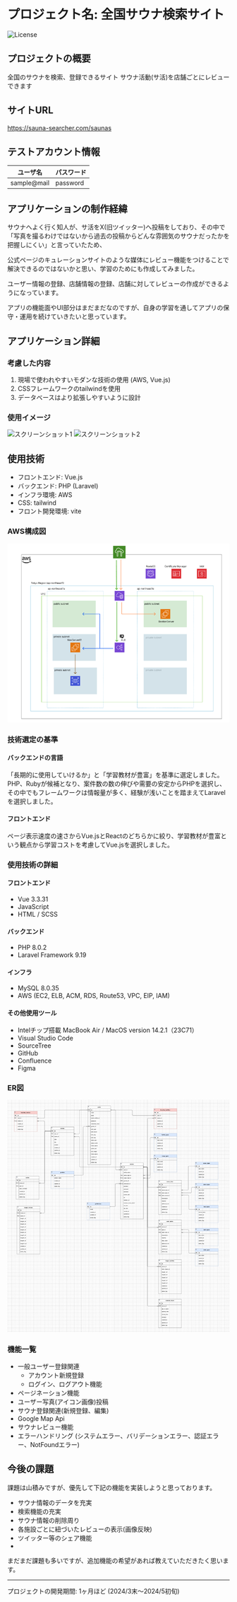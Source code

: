 # プロジェクト名: 全国サウナ検索サイト

![License](https://img.shields.io/badge/license-MIT-blue.svg)

## プロジェクトの概要

全国のサウナを検索、登録できるサイト
サウナ活動(サ活)を店舗ごとにレビューできます

## サイトURL

https://sauna-searcher.com/saunas

## テストアカウント情報

| ユーザ名      | パスワード     |
|---------------|----------------|
| sample@mail     | password       |

## アプリケーションの制作経緯

サウナへよく行く知人が、サ活をX(旧ツイッター)へ投稿をしており、その中で「写真を撮るわけではないから過去の投稿からどんな雰囲気のサウナだったかを把握しにくい」と言っていたため、

公式ページのキュレーションサイトのような媒体にレビュー機能をつけることで解決できるのではないかと思い、学習のためにも作成してみました。

ユーザー情報の登録、店舗情報の登録、店舗に対してレビューの作成ができるようになっています。

アプリの機能面やUI部分はまだまだなのですが、自身の学習を通してアプリの保守・運用を続けていきたいと思っています。

## アプリケーション詳細

### 考慮した内容

1. 現場で使われやすいモダンな技術の使用 (AWS, Vue.js)
2. CSSフレームワークのtailwindを使用
3. データベースはより拡張しやすいように設計

### 使用イメージ

![スクリーンショット1](path/to/screenshot1.png)
![スクリーンショット2](path/to/screenshot2.png)

## 使用技術

- フロントエンド: Vue.js
- バックエンド: PHP (Laravel)
- インフラ環境: AWS
- CSS: tailwind
- フロント開発環境: vite

### AWS構成図

![AWS構成図](https://github.com/tai22222/images/raw/main/sauna_aws.png)

### 技術選定の基準

#### バックエンドの言語

「長期的に使用していけるか」と「学習教材が豊富」を基準に選定しました。PHP、Rubyが候補となり、案件数の数の伸びや需要の安定からPHPを選択し、その中でもフレームワークは情報量が多く、経験が浅いことを踏まえてLaravelを選択しました。

#### フロントエンド

ページ表示速度の速さからVue.jsとReactのどちらかに絞り、学習教材が豊富という観点から学習コストを考慮してVue.jsを選択しました。

### 使用技術の詳細

#### フロントエンド

- Vue 3.3.31
- JavaScript
- HTML / SCSS

#### バックエンド

- PHP 8.0.2
- Laravel Framework 9.19

#### インフラ

- MySQL 8.0.35
- AWS (EC2, ELB, ACM, RDS, Route53, VPC, EIP, IAM)

#### その他使用ツール

- Intelチップ搭載 MacBook Air / MacOS version 14.2.1（23C71）
- Visual Studio Code
- SourceTree
- GitHub
- Confluence
- Figma

### ER図

![ER図](https://github.com/tai22222/images/raw/main/sauna_db_er-diagram.png)

### 機能一覧

- 一般ユーザー登録関連
  - アカウント新規登録
  - ログイン、ログアウト機能
- ページネーション機能
- ユーザー写真(アイコン画像)投稿
- サウナ登録関連(新規登録、編集)
- Google Map Api
- サウナレビュー機能
- エラーハンドリング (システムエラー、バリデーションエラー、認証エラー、NotFoundエラー)

## 今後の課題

課題は山積みですが、優先して下記の機能を実装しようと思っております。

- サウナ情報のデータを充実
- 検索機能の充実
- サウナ情報の削除周り
- 各施設ごとに紐づいたレビューの表示(画像反映)
- ツイッター等のシェア機能
- 

まだまだ課題も多いですが、追加機能の希望があれば教えていただきたく思います。

---

プロジェクトの開発期間: 1ヶ月ほど (2024/3末〜2024/5初旬)
